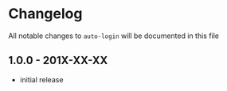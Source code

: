 # Changelog

All notable changes to `auto-login` will be documented in this file

## 1.0.0 - 201X-XX-XX

- initial release
